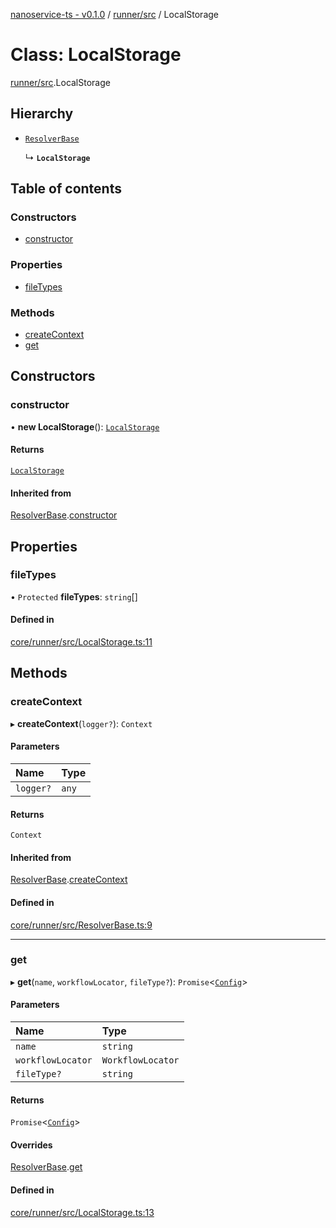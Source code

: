 [nanoservice-ts - v0.1.0](../README.md) / [runner/src](../modules/runner_src.md) / LocalStorage

# Class: LocalStorage

[runner/src](../modules/runner_src.md).LocalStorage

## Hierarchy

- [`ResolverBase`](runner_src.ResolverBase.md)

  ↳ **`LocalStorage`**

## Table of contents

### Constructors

- [constructor](runner_src.LocalStorage.md#constructor)

### Properties

- [fileTypes](runner_src.LocalStorage.md#filetypes)

### Methods

- [createContext](runner_src.LocalStorage.md#createcontext)
- [get](runner_src.LocalStorage.md#get)

## Constructors

### constructor

• **new LocalStorage**(): [`LocalStorage`](runner_src.LocalStorage.md)

#### Returns

[`LocalStorage`](runner_src.LocalStorage.md)

#### Inherited from

[ResolverBase](runner_src.ResolverBase.md).[constructor](runner_src.ResolverBase.md#constructor)

## Properties

### fileTypes

• `Protected` **fileTypes**: `string`[]

#### Defined in

[core/runner/src/LocalStorage.ts:11](https://github.com/deskree-inc/nanoservice-ts/blob/7f88d40/core/runner/src/LocalStorage.ts#L11)

## Methods

### createContext

▸ **createContext**(`logger?`): `Context`

#### Parameters

| Name | Type |
| :------ | :------ |
| `logger?` | `any` |

#### Returns

`Context`

#### Inherited from

[ResolverBase](runner_src.ResolverBase.md).[createContext](runner_src.ResolverBase.md#createcontext)

#### Defined in

[core/runner/src/ResolverBase.ts:9](https://github.com/deskree-inc/nanoservice-ts/blob/7f88d40/core/runner/src/ResolverBase.ts#L9)

___

### get

▸ **get**(`name`, `workflowLocator`, `fileType?`): `Promise`\<[`Config`](../modules/runner_src.md#config)\>

#### Parameters

| Name | Type |
| :------ | :------ |
| `name` | `string` |
| `workflowLocator` | `WorkflowLocator` |
| `fileType?` | `string` |

#### Returns

`Promise`\<[`Config`](../modules/runner_src.md#config)\>

#### Overrides

[ResolverBase](runner_src.ResolverBase.md).[get](runner_src.ResolverBase.md#get)

#### Defined in

[core/runner/src/LocalStorage.ts:13](https://github.com/deskree-inc/nanoservice-ts/blob/7f88d40/core/runner/src/LocalStorage.ts#L13)
